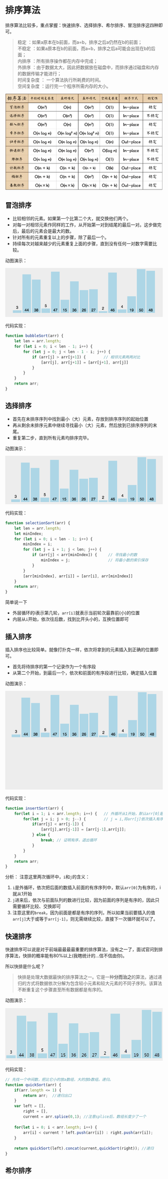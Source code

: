 # 排序算法

排序算法比较多，重点掌握：快速排序、选择排序、希尔排序、冒泡排序这四种即可。

> 稳定 ：如果a原本在b前面，而a=b，排序之后a仍然在b的前面；  <br>
> 不稳定 ：如果a原本在b的前面，而a=b，排序之后a可能会出现在b的后面；    <br>
> 内排序 ：所有排序操作都在内存中完成； <br>
> 外排序 ：由于数据太大，因此把数据放在磁盘中，而排序通过磁盘和内存的数据传输才能进行； <br>
> 时间复杂度 ： 一个算法执行所耗费的时间。  <br>
> 空间复杂度 ：运行完一个程序所需内存的大小。   <br>


![](./../img/sort.png)


## 冒泡排序

- 比较相邻的元素。如果第一个比第二个大，就交换他们两个。
- 对每一对相邻元素作同样的工作，从开始第一对到结尾的最后一对。这步做完后，最后的元素会是最大的数。
- 针对所有的元素重复以上的步骤，除了最后一个。
- 持续每次对越来越少的元素重复上面的步骤，直到没有任何一对数字需要比较。

动图演示：

![](./../img/bubbleSort.gif)


代码实现：
```js
function bubbleSort(arr) {
    let len = arr.length;
    for (let i = 0; i < len - 1; i++) {
        for (let j = 0; j < len - 1 - i; j++) {
            if (arr[j] > arr[j+1]) {        // 相邻元素两两对比
                [arr[j], arr[j+1]] = [arr[j+1], arr[j]]
            }
        }
    }
    return arr;
}
```

## 选择排序
- 首先在未排序序列中找到最小（大）元素，存放到排序序列的起始位置
- 再从剩余未排序元素中继续寻找最小（大）元素，然后放到已排序序列的末尾。
- 重复第二步，直到所有元素均排序完毕。

动图演示：

![](./../img/selectionSort.gif)

代码实现：
```js
function selectionSort(arr) {
    let len = arr.length;
    let minIndex;
    for (let i = 0; i < len - 1; i++) {
        minIndex = i;
        for (let j = i + 1; j < len; j++) {
            if (arr[j] < arr[minIndex]) {     // 寻找最小的数
                minIndex = j;                 // 将最小数的索引保存
            }
        }
        [arr[minIndex], arr[i]] = [arr[i], arr[minIndex]]
    }
    return arr;
}
```
简单说一下
- 外层循环的i表示第几轮，`arr[i]`就表示当前轮次最靠前(小)的位置
- 内层从`i`开始，依次往后数，找到比开头小的，互换位置即可


## 插入排序
插入排序也比较简单。就像打扑克一样，依次将拿到的元素插入到正确的位置即可。
- 首先将待排序的第一个记录作为一个有序段
- 从第二个开始，到最后一个，依次和前面的有序段进行比较，确定插入位置

动图演示：

![](./../img/insertionSort.gif)

代码实现：

```js
function insertSort(arr) {
    for(let i = 1; i < arr.length; i++) {   // 外循环从1开始，默认arr[0]是有序段
        for(let j = i; j > 0; j--) {        // j = i,将arr[j]依次插入有序段中
            if(arr[j] < arr[j-1]) {
                [arr[j],arr[j-1]] = [arr[j-1],arr[j]];
            } else {
                break; // 证明有序，退出循环
            }
        }
    }
    return arr;
}
```
分析： 注意这里两次循环中，`i`和`j`的含义：

1. `i`是外循环，依次把后面的数插入前面的有序序列中，默认`arr[0]`为有序的，i就从1开始
2. `j`进来后，依次与前面队列的数进行比较，因为前面的序列是有序的，因此只需要循环比较、交换即可
3. 注意这里的`break`，因为前面是都是有序的序列，所以如果当前要插入的值`arr[j]`大于或等于`arr[j-1]`，则无需继续比较，直接下一次循环就可以了。

## 快速排序

快速排序可以说是对于前端最最最最重要的排序算法，没有之一了，面试官问到排序算法，快排的概率能有80%以上(我瞎统计的...信不信由你)。

所以快排是什么呢？

> 快排是处理大数据最快的排序算法之一。它是一种**分而治之**的算法，通过递归的方式将数据依次分解为包含较小元素和较大元素的不同子序列。该算法不断重复这个步骤直至所有数据都是有序的。


动图演示：

![](./../img/quickSort.gif)

代码实现：

```js
// 先找一个中间数，把比它小的放a数组，大的放b数组。递归。
function quickSort(arr) {
    if(arr.length <= 1) {
        return arr;  //递归出口
    }
    var left = [],
        right = [],
        current = arr.splice(0,1); //注意splice后，数组长度少了一个
        
    for(let i = 0; i < arr.length; i++) {
        arr[i] < current ? left.push(arr[i]) : right.push(arr[i]);
    }

    return quickSort(left).concat(current,quickSort(right)); //递归
}
```


## 希尔排序

